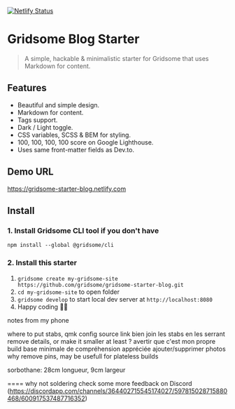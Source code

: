 [![Netlify Status](https://api.netlify.com/api/v1/badges/22e85781-2e68-4068-924b-e762453fd500/deploy-status)](https://app.netlify.com/sites/modest-dubinsky-352e8d/deploys)

# Gridsome Blog Starter

> A simple, hackable & minimalistic starter for Gridsome that uses Markdown for content.

## Features
- Beautiful and simple design.
- Markdown for content.
- Tags support.
- Dark / Light toggle.
- CSS variables, SCSS & BEM for styling.
- 100, 100, 100, 100 score on Google Lighthouse.
- Uses same front-matter fields as Dev.to.

## Demo URL

https://gridsome-starter-blog.netlify.com

## Install

### 1. Install Gridsome CLI tool if you don't have

`npm install --global @gridsome/cli`

### 2. Install this starter

1. `gridsome create my-gridsome-site https://github.com/gridsome/gridsome-starter-blog.git`
2. `cd my-gridsome-site` to open folder
3. `gridsome develop` to start local dev server at `http://localhost:8080`
4. Happy coding 🎉🙌

notes from my phone

where to put stabs, qmk config source link
bien join les stabs en les serrant
remove details, or make it smaller at least ?
avertir que c'est mon propre build
base minimale de compréhension appréciée
ajouter/supprimer photos
why remove pins, may be usefull for plateless builds

sorbothane: 28cm longueur, 9cm largeur

====
why not soldering
check some more feedback on Discord (https://discordapp.com/channels/364402715545174027/597815028715880468/600917537487716352)
